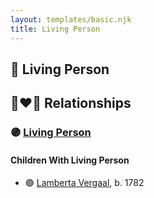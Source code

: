 ```yaml
---
layout: templates/basic.njk
title: Living Person
---
```

## 🔵 Living Person


## 👩‍❤️‍👨 Relationships

### 🟣 [Living Person](/people/9/98877980)

#### Children With Living Person
* 🟣 [Lamberta Vergaal](/people/9/91282624), b. 1782